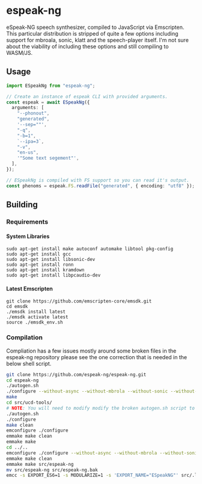 # espeak-ng

eSpeak-NG speech synthesizer, compiled to JavaScript via Emscripten. This particular distribution is stripped of quite a few options
including support for mbroala, sonic, klatt and the speech-player itself. I'm not sure about the viability of including these options
and still compiling to WASM/JS.

## Usage

```ts
import ESpeakNg from "espeak-ng";

// Create an instance of espeak CLI with provided arguments.
const espeak = await ESpeakNg({
  arguments: [
    "--phonout",
    "generated",
    '--sep=""',
    "-q",
    "-b=1",
    `--ipa=3`,
    "-v",
    "en-us",
    '"Some text segement"',
  ],
});

// ESpeakNg is compiled with FS support so you can read it's output.
const phenoms = espeak.FS.readFile("generated", { encoding: "utf8" });
```

## Building

### Requirements

#### System Libraries

```
sudo apt-get install make autoconf automake libtool pkg-config
sudo apt-get install gcc
sudo apt-get install libsonic-dev
sudo apt-get install ronn
sudo apt-get install kramdown
sudo apt-get install libpcaudio-dev
```

#### Latest Emscripten

```
git clone https://github.com/emscripten-core/emsdk.git
cd emsdk
./emsdk install latest
./emsdk activate latest
source ./emsdk_env.sh
```

### Compilation

Compliation has a few issues mostly around some broken files in the espeak-ng repository please see the one correction
that is needed in the below shell script.

```bash
git clone https://github.com/espeak-ng/espeak-ng.git
cd espeak-ng
./autogen.sh
./configure --without-async --without-mbrola --without-sonic --without-pcaudiolib --without-klatt --without-speechplayer
make
cd src/ucd-tools/
# NOTE: You will need to modify modify the broken autogen.sh script to use CHANGELOG.md vs ChangeLog.md
./autogen.sh
./configure
make clean
emconfigure ./configure
emmake make clean
emmake make
cd ../..
emconfigure ./configure --without-async --without-mbrola --without-sonic --without-pcaudiolib --without-klatt --without-speechplayer
emmake make clean
emmake make src/espeak-ng
mv src/espeak-ng src/espeak-ng.bak
emcc -s EXPORT_ES6=1 -s MODULARIZE=1 -s 'EXPORT_NAME="ESpeakNG"' src/.libs/libespeak-ng.so src/espeak-ng.o -o src/espeak-ng.js --embed-file espeak-ng-data@/usr/local/share/espeak-ng-data/ -s TOTAL_MEMORY=32MB
```
